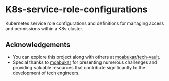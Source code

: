 # K8s-service-role-configurations

Kubernetes service role configurations and definitions for managing access and permissions within a K8s cluster.

## Acknowledgements
- You can explore this project along with others at [moabukar/tech-vault](https://github.com/moabukar/tech-vault).
- Special thanks to [moabukar](https://github.com/moabukar) for presenting numerous challenges and providing valuable resources that contribute significantly to the development of tech engineers.
